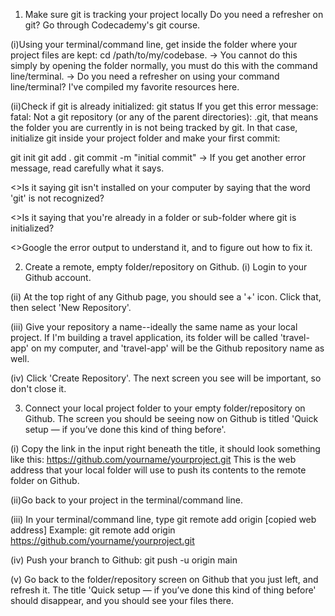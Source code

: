 1. Make sure git is tracking your project locally
Do you need a refresher on git? Go through Codecademy's git course.

(i)Using your terminal/command line, get inside the folder where your project files are kept: cd /path/to/my/codebase. → You cannot do this simply by opening the folder normally, you must do this with the command line/terminal.
→ Do you need a refresher on using your command line/terminal? I've compiled my favorite resources here.

(ii)Check if git is already initialized: git status
If you get this error message: fatal: Not a git repository (or any of the parent directories): .git, that means the folder you are currently in is not being tracked by git. In that case, initialize git inside your project folder and make your first commit:

  git init
  git add .
  git commit -m "initial commit"
→ If you get another error message, read carefully what it says.

  <>Is it saying git isn't installed on your computer by saying that the word 'git' is not recognized?
  
  <>Is it saying that you're already in a folder or sub-folder where git is initialized?
  
  <>Google the error output to understand it, and to figure out how to fix it.


2. Create a remote, empty folder/repository on Github.
 (i) Login to your Github account.

 (ii) At the top right of any Github page, you should see a '+' icon. Click that, then select 'New Repository'.

 (iii) Give your repository a name--ideally the same name as your local project. If I'm building a travel application, its folder will be called 'travel-app' on my computer, and 'travel-app' will be the Github repository name as well.

 (iv) Click 'Create Repository'. The next screen you see will be important, so don't close it.

3. Connect your local project folder to your empty folder/repository on Github.
The screen you should be seeing now on Github is titled 'Quick setup — if you’ve done this kind of thing before'.

 (i) Copy the link in the input right beneath the title, it should look something like this: https://github.com/yourname/yourproject.git
This is the web address that your local folder will use to push its contents to the remote folder on Github.

 (ii)Go back to your project in the terminal/command line.

 (iii) In your terminal/command line, type git remote add origin [copied web address] Example: git remote add origin https://github.com/yourname/yourproject.git

 (iv) Push your branch to Github: git push -u origin main

 (v) Go back to the folder/repository screen on Github that you just left, and refresh it. The title 'Quick setup — if you’ve done this kind of thing before' should disappear, and you should see your files there.
